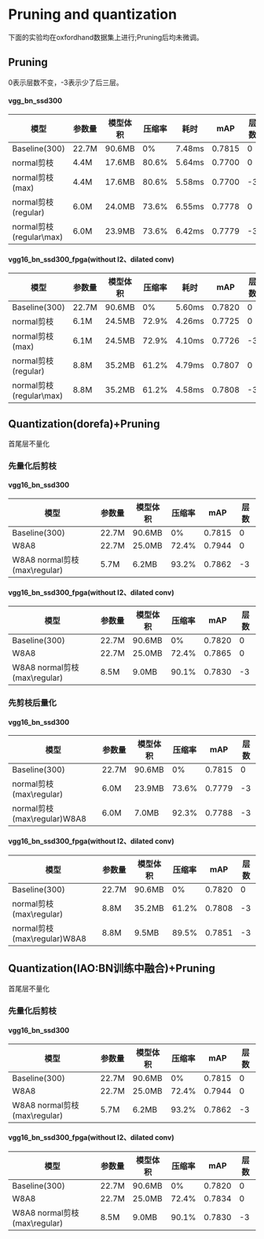 # Pruning and quantization
下面的实验均在oxfordhand数据集上进行;Pruning后均未微调。



## Pruning

0表示层数不变，-3表示少了后三层。            
#### vgg_bn_ssd300
| 模型 | 参数量 |模型体积  |压缩率  |耗时  |mAP  |层数  |
| --- | --- | --- | --- | --- | --- | ---|
| Baseline(300)| 22.7M |90.6MB  |0%  |7.48ms  |0.7815  |   0|
| normal剪枝| 4.4M |17.6MB  |80.6%  |5.64ms  |0.7700  |  0|
| normal剪枝(max)| 4.4M |17.6MB  |80.6%  |5.58ms  |0.7700  |  -3|
| normal剪枝(regular) | 6.0M |24.0MB  |73.6%  |6.55ms  |0.7778  | 0|
| normal剪枝(regular\max) | 6.0M |23.9MB  |73.6%  |6.42ms  |0.7779  | -3|




#### vgg16_bn_ssd300_fpga(without l2、dilated conv)
| 模型 | 参数量 |模型体积  |压缩率  |耗时  |mAP  |层数  |
| --- | --- | --- | --- | --- | --- | ---|
| Baseline(300)| 22.7M |90.6MB  |0%  |5.60ms  |0.7820  |  0|
| normal剪枝| 6.1M |24.5MB  |72.9%  |4.26ms  |0.7725  |   0|
| normal剪枝(max)| 6.1M |24.5MB  |72.9%  |4.10ms  |0.7726  |   -3|
| normal剪枝(regular) | 8.8M |35.2MB  |61.2%  |4.79ms  |0.7807  |   0|
| normal剪枝(regular\max) | 8.8M |35.2MB  |61.2%  |4.58ms  |0.7808  |   -3|


## Quantization(dorefa)+Pruning
首尾层不量化
### 先量化后剪枝
#### vgg16_bn_ssd300   
| 模型 | 参数量 |模型体积  |压缩率  |mAP  |层数  |
| --- | --- | --- | --- | --- | ---|
| Baseline(300)| 22.7M |90.6MB  |0%  |0.7815  |   0|
| W8A8 | 22.7M |25.0MB  |72.4%  |0.7944  | 0|
| W8A8 normal剪枝(max\regular) | 5.7M |6.2MB  |93.2%  | 0.7862  | -3|


#### vgg16_bn_ssd300_fpga(without l2、dilated conv)     
| 模型| 参数量 |模型体积  |压缩率  |mAP  |层数  |
| --- | --- | --- | --- | --- | ---|
|Baseline(300)| 22.7M |90.6MB  |0%  |0.7820  |   0|
| W8A8| 22.7M |25.0MB  |72.4%  |0.7865  | 0|
| W8A8 normal剪枝(max\regular)| 8.5M |9.0MB  |90.1%  | 0.7830  | -3|

### 先剪枝后量化
#### vgg16_bn_ssd300   
| 模型 | 参数量 |模型体积  |压缩率  |mAP  |层数  |
| --- | --- | --- | --- | --- | ---|
| Baseline(300)| 22.7M |90.6MB  |0%  |0.7815  |   0|
| normal剪枝(max\regular) | 6.0M |23.9MB  |73.6%  |0.7779  | -3|
| normal剪枝(max\regular)W8A8 | 6.0M |7.0MB  |92.3%  | 0.7788 | -3|


#### vgg16_bn_ssd300_fpga(without l2、dilated conv) 
| 模型 | 参数量 |模型体积  |压缩率  |mAP  |层数  |
| --- | --- | --- | --- | --- | ---|
| Baseline(300)| 22.7M |90.6MB  |0%  |0.7820  |   0|
| normal剪枝(max\regular) | 8.8M |35.2MB  |61.2%  |0.7808  |   -3|
| normal剪枝(max\regular)W8A8 | 8.8M |9.5MB  |89.5%  |0.7851  | -3|




## Quantization(IAO:BN训练中融合)+Pruning
首尾层不量化
### 先量化后剪枝
#### vgg16_bn_ssd300   
| 模型 | 参数量 |模型体积  |压缩率  |mAP  |层数  |
| --- | --- | --- | --- | --- | ---|
| Baseline(300)| 22.7M |90.6MB  |0%  |0.7815  |   0|
| W8A8 | 22.7M |25.0MB  |72.4%  |0.7944  | 0|
| W8A8 normal剪枝(max\regular) | 5.7M |6.2MB  |93.2%  | 0.7862  | -3|


#### vgg16_bn_ssd300_fpga(without l2、dilated conv) 
| 模型| 参数量 |模型体积  |压缩率  |mAP  |层数  |
| --- | --- | --- | --- | --- | ---|
|Baseline(300)| 22.7M |90.6MB  |0%  |0.7820  |   0|
| W8A8| 22.7M |25.0MB  |72.4%  |0.7834  | 0|
| W8A8 normal剪枝(max\regular)| 8.5M |9.0MB  |90.1%  | 0.7830  | -3|














